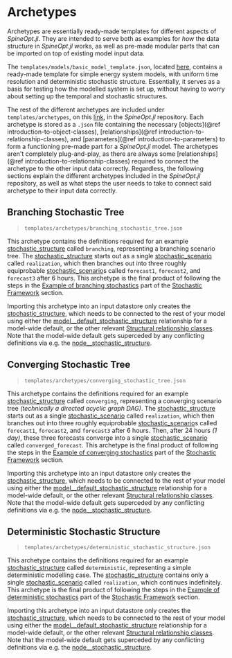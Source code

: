 # Archetypes

Archetypes are essentially ready-made templates for different aspects of *SpineOpt.jl*.
They are intended to serve both as examples for *how* the data structure in *SpineOpt.jl* works,
as well as pre-made modular parts that can be imported on top of existing model input data.

The `templates/models/basic_model_template.json`, located [here](https://github.com/Spine-project/SpineOpt.jl/tree/master/templates/models), contains a ready-made template for simple energy system models,
with uniform time resolution and deterministic stochastic structure.
Essentially, it serves as a basis for testing how the modelled system is set up,
without having to worry about setting up the temporal and stochastic structures.

The rest of the different archetypes are included under `templates/archetypes`, on this [link](https://github.com/Spine-project/SpineOpt.jl/tree/master/templates/archetypes), in the *SpineOpt.jl* repository.
Each archetype is stored as a `.json` file containing the necessary [objects](@ref introduction-to-object-classes),
[relationships](@ref introduction-to-relationship-classes), and [parameters](@ref introduction-to-parameters)
to form a functioning pre-made part for a *SpineOpt.jl* model.
The archetypes aren't completely plug-and-play, as there are always some [relationships](@ref introduction-to-relationship-classes)
required to connect the archetype to the other input data correctly.
Regardless, the following sections explain the different archetypes included in the *SpineOpt.jl* repository,
as well as what steps the user needs to take to connect said archetype to their input data correctly.

## Branching Stochastic Tree

>`templates/archetypes/branching_stochastic_tree.json`

This archetype contains the definitions required for an example [stochastic\_structure](@ref) called `branching`, representing a
branching scenario tree.
The [stochastic\_structure](@ref) starts out as a single [stochastic\_scenario](@ref) called `realization`,
which then branches out into three roughly equiprobable [stochastic\_scenario](@ref)s called `forecast1`, `forecast2`, and `forecast3` after 6 hours.
This archetype is the final product of following the steps in the [Example of branching stochastics](@ref) part
of the [Stochastic Framework](@ref) section.

Importing this archetype into an input datastore only creates the [stochastic\_structure](@ref),
which needs to be connected to the rest of your model using either the [model\_\_default\_stochastic\_structure](@ref) relationship
for a model-wide default, or the other relevant [Structural relationship classes](@ref).
Note that the model-wide default gets superceded by any conflicting definitions via e.g. the [node\_\_stochastic\_structure](@ref).

## Converging Stochastic Tree

>`templates/archetypes/converging_stochastic_tree.json`

This archetype contains the definitions required for an example [stochastic\_structure](@ref) called `converging`, representing a
converging scenario tree *(technically a directed acyclic graph DAG)*.
The [stochastic\_structure](@ref) starts out as a single [stochastic\_scenario](@ref) called `realization`,
which then branches out into three roughly equiprobable [stochastic\_scenario](@ref)s called `forecast1`, `forecast2`, and `forecast3` after 6 hours.
Then, after 24 hours *(1 day)*, these three forecasts converge into a single [stochastic\_scenario](@ref) called `converged_forecast`.
This archetype is the final product of following the steps in the [Example of converging stochastics](@ref) part
of the [Stochastic Framework](@ref) section.

Importing this archetype into an input datastore only creates the [stochastic\_structure](@ref),
which needs to be connected to the rest of your model using either the [model\_\_default\_stochastic\_structure](@ref) relationship
for a model-wide default, or the other relevant [Structural relationship classes](@ref).
Note that the model-wide default gets superceded by any conflicting definitions via e.g. the [node\_\_stochastic\_structure](@ref).

## Deterministic Stochastic Structure

>`templates/archetypes/deterministic_stochastic_structure.json`

This archetype contains the definitions required for an example [stochastic\_structure](@ref) called `deterministic`, representing a simple deterministic modelling case.
The [stochastic\_structure](@ref) contains only a single [stochastic\_scenario](@ref) called `realization`, which continues indefinitely.
This archetype is the final product of following the steps in the [Example of deterministic stochastics](@ref) part
of the [Stochastic Framework](@ref) section.

Importing this archetype into an input datastore only creates the [stochastic\_structure](@ref),
which needs to be connected to the rest of your model using either the [model\_\_default\_stochastic\_structure](@ref) relationship
for a model-wide default, or the other relevant [Structural relationship classes](@ref).
Note that the model-wide default gets superceded by any conflicting definitions via e.g. the [node\_\_stochastic\_structure](@ref).
